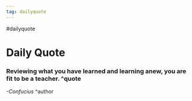 ```yaml
---
tag: dailyquote
---
```


#dailyquote

# Daily Quote

### Reviewing what you have learned and learning anew, you are fit to be a teacher. ^quote
*-Confucius* ^author
